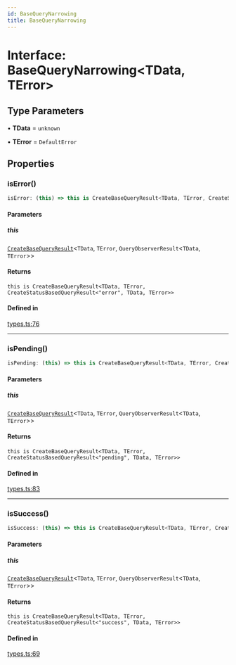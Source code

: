 ```yaml
---
id: BaseQueryNarrowing
title: BaseQueryNarrowing
---
```


# Interface: BaseQueryNarrowing\<TData, TError\>

## Type Parameters

• **TData** = `unknown`

• **TError** = `DefaultError`

## Properties

### isError()

```ts
isError: (this) => this is CreateBaseQueryResult<TData, TError, CreateStatusBasedQueryResult<"error", TData, TError>>;
```

#### Parameters

##### this

[`CreateBaseQueryResult`](../../type-aliases/createbasequeryresult.md)\<`TData`, `TError`, `QueryObserverResult`\<`TData`, `TError`\>\>

#### Returns

`this is CreateBaseQueryResult<TData, TError, CreateStatusBasedQueryResult<"error", TData, TError>>`

#### Defined in

[types.ts:76](https://github.com/TanStack/query/blob/main/packages/angular-query-experimental/src/types.ts#L76)

***

### isPending()

```ts
isPending: (this) => this is CreateBaseQueryResult<TData, TError, CreateStatusBasedQueryResult<"pending", TData, TError>>;
```

#### Parameters

##### this

[`CreateBaseQueryResult`](../../type-aliases/createbasequeryresult.md)\<`TData`, `TError`, `QueryObserverResult`\<`TData`, `TError`\>\>

#### Returns

`this is CreateBaseQueryResult<TData, TError, CreateStatusBasedQueryResult<"pending", TData, TError>>`

#### Defined in

[types.ts:83](https://github.com/TanStack/query/blob/main/packages/angular-query-experimental/src/types.ts#L83)

***

### isSuccess()

```ts
isSuccess: (this) => this is CreateBaseQueryResult<TData, TError, CreateStatusBasedQueryResult<"success", TData, TError>>;
```

#### Parameters

##### this

[`CreateBaseQueryResult`](../../type-aliases/createbasequeryresult.md)\<`TData`, `TError`, `QueryObserverResult`\<`TData`, `TError`\>\>

#### Returns

`this is CreateBaseQueryResult<TData, TError, CreateStatusBasedQueryResult<"success", TData, TError>>`

#### Defined in

[types.ts:69](https://github.com/TanStack/query/blob/main/packages/angular-query-experimental/src/types.ts#L69)
